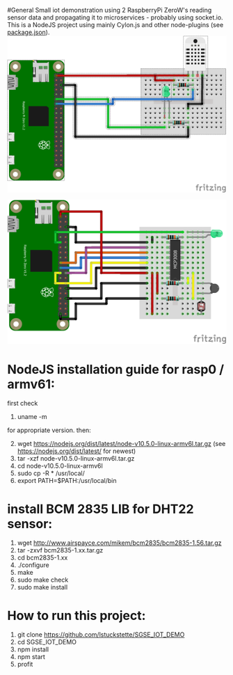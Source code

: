 #General
Small iot demonstration using 2 RaspberryPi ZeroW's reading sensor data
and propagating it to microservices - probably using socket.io.
This is a NodeJS project using mainly Cylon.js and other node-plugins (see [package.json](package.json)).
![rasp-01](fritzing/rasp-01.png)

![rasp-02](fritzing/rasp-02.png)

# NodeJS installation guide for rasp0 / armv61:
first check
1. uname -m

for appropriate version. then:

2. wget https://nodejs.org/dist/latest/node-v10.5.0-linux-armv6l.tar.gz (see https://nodejs.org/dist/latest/ for newest)
3. tar -xzf node-v10.5.0-linux-armv6l.tar.gz
4. cd node-v10.5.0-linux-armv6l
5. sudo cp -R * /usr/local/
6. export PATH=$PATH:/usr/local/bin

# install BCM 2835 LIB for DHT22 sensor:
1. wget http://www.airspayce.com/mikem/bcm2835/bcm2835-1.56.tar.gz
2. tar -zxvf bcm2835-1.xx.tar.gz
3. cd bcm2835-1.xx
4. ./configure
5. make
6. sudo make check
7. sudo make install


# How to run this project:
1. git clone https://github.com/lstuckstette/SGSE_IOT_DEMO
2. cd SGSE_IOT_DEMO
3. npm install
4. npm start
5. profit